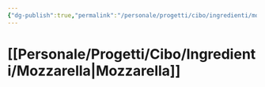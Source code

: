 ```yaml
---
{"dg-publish":true,"permalink":"/personale/progetti/cibo/ingredienti/mozzarella/"}
---
```


# [[Personale/Progetti/Cibo/Ingredienti/Mozzarella\|Mozzarella]]

